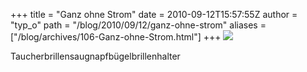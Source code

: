 +++
title = "Ganz ohne Strom"
date = 2010-09-12T15:57:55Z
author = "typ_o"
path = "/blog/2010/09/12/ganz-ohne-strom"
aliases = ["/blog/archives/106-Ganz-ohne-Strom.html"]
+++
![](/media/tbri.jpg)

Taucherbrillensaugnapfbügelbrillenhalter
